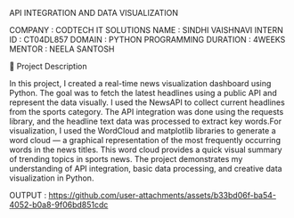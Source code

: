 API INTEGRATION AND DATA VISUALIZATION 


COMPANY : CODTECH IT SOLUTIONS 
NAME : SINDHI VAISHNAVI 
INTERN ID : CT04DL857
DOMAIN : PYTHON PROGRAMMING 
DURATION : 4WEEKS
MENTOR : NEELA SANTOSH



📄 Project Description

In this project, I created a real-time news visualization dashboard using Python. 
The goal was to fetch the latest headlines using a public API and represent the data 
visually. I used the NewsAPI to collect current headlines from the sports category. 
The API integration was done using the requests library, and the headline text data was 
processed to extract key words.For visualization, I used the WordCloud and matplotlib 
libraries to generate a word cloud — a graphical representation of the most frequently occurring words 
in the news titles. This word cloud provides a quick visual summary of trending topics in sports news. 
The project demonstrates my understanding of API integration, basic data processing, and creative data visualization in Python.


OUTPUT : https://github.com/user-attachments/assets/b33bd06f-ba54-4052-b0a8-9f06bd851cdc


